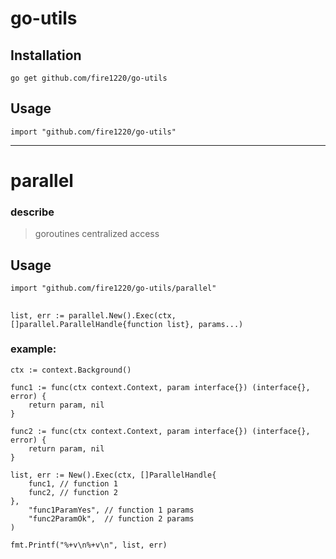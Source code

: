 # go-utils

## Installation
```shell
go get github.com/fire1220/go-utils
```
 ## Usage

```
import "github.com/fire1220/go-utils"
```

---


# parallel

### describe
> goroutines centralized access

## Usage

```
import "github.com/fire1220/go-utils/parallel"
```
## 
```
list, err := parallel.New().Exec(ctx, []parallel.ParallelHandle{function list}, params...)
```

### example:
```
ctx := context.Background()

func1 := func(ctx context.Context, param interface{}) (interface{}, error) {
    return param, nil
}

func2 := func(ctx context.Context, param interface{}) (interface{}, error) {
    return param, nil
}

list, err := New().Exec(ctx, []ParallelHandle{
	func1, // function 1
	func2, // function 2
},
	"func1ParamYes", // function 1 params
	"func2ParamOk",  // function 2 params
)

fmt.Printf("%+v\n%+v\n", list, err)
```